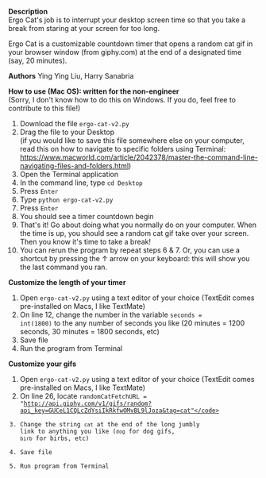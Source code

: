 <b>Description</b>\
Ergo Cat's job is to interrupt your desktop screen time so that you take a break from staring at your screen for too long.

Ergo Cat is a customizable countdown timer that opens a random cat gif in your browser window (from giphy.com) at the end of a designated time (say, 20 minutes).

<b>Authors</b>
Ying Ying Liu, Harry Sanabria

<b>How to use (Mac OS): written for the non-engineer</b> \
(Sorry, I don't know how to do this on Windows. If you do, feel free to contribute to this file!) 
1. Download the file <code>ergo-cat-v2.py</code>
2. Drag the file to your Desktop \
    (if you would like to save this file somewhere else on your computer, read this on how to navigate to specific folders using Terminal: https://www.macworld.com/article/2042378/master-the-command-line-navigating-files-and-folders.html)
3. Open the Terminal application
4. In the command line, type <code>cd Desktop</code>
5. Press <code>Enter</code>
6. Type <code>python ergo-cat-v2.py</code>
7. Press <code>Enter</code>
8. You should see a timer countdown begin
9. That's it! Go about doing what you normally do on your computer. When the time is up, you should see a random cat gif take over your screen. Then you know it's time to take a break!
10. You can rerun the program by repeat steps 6 & 7. Or, you can use a shortcut by pressing the ↑ arrow on your keyboard: this will show you the last command you ran.  

<b>Customize the length of your timer</b>
1. Open <code>ergo-cat-v2.py</code> using a text editor of your choice (TextEdit comes pre-installed on Macs, I like TextMate)
2. On line 12, change the number in the variable <code>seconds = int(1800)</code> to the any number of seconds you like (20 minutes = 1200 seconds, 30 minutes = 1800 seconds, etc)
3. Save file
4. Run the program from Terminal

<b>Customize your gifs</b>
1. Open <code>ergo-cat-v2.py</code> using a text editor of your choice (TextEdit comes pre-installed on Macs, I like TextMate)
2. On line 26, locate <code>randomCatFetchURL = "http://api.giphy.com/v1/gifs/random?api_key=GUCeL1CQLcZdYsiIkRkfwOMvBL9lJoza&tag=cat"</code>
3. Change the string <code>cat</code> at the end of the long jumbly link to anything you like (<code>dog</code> for dog gifs, <code>birb</code> for birbs, etc)
4. Save file
5. Run program from Terminal
